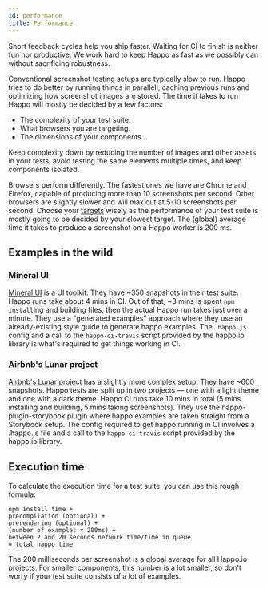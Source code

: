 ```yaml
---
id: performance
title: Performance
---
```


Short feedback cycles help you ship faster. Waiting for CI to finish is neither
fun nor productive. We work hard to keep Happo as fast as we possibly can
without sacrificing robustness.

Conventional screenshot testing setups are typically slow to run. Happo tries to
do better by running things in parallell, caching previous runs and optimizing
how screenshot images are stored. The time it takes to run Happo will mostly be
decided by a few factors:

- The complexity of your test suite.
- What browsers you are targeting.
- The dimensions of your components.

Keep complexity down by reducing the number of images and other assets in your
tests, avoid testing the same elements multiple times, and keep components
isolated.

Browsers perform differently. The fastest ones we have are Chrome and Firefox,
capable of producing more than 10 screenshots per second. Other browsers are
slightly slower and will max out at 5-10 screenshots per second.  Choose your
[targets](configuration.md#targets) wisely as the performance of your test suite
is mostly going to be decided by your slowest target. The (global) average time
it takes to produce a screenshot on a Happo worker is 200 ms.

## Examples in the wild

### Mineral UI

[Mineral UI](https://github.com/mineral-ui/mineral-ui/) is a UI toolkit. They
have ~350 snapshots in their test suite. Happo runs take about 4 mins in CI. Out
of that, ~3 mins is spent `npm install`ing and building files, then the actual
Happo run takes just over a minute. They use a "generated examples" approach
where they use an already-existing style guide to generate happo examples. The
`.happo.js` config and a call to the `happo-ci-travis` script provided by the
happo.io library is what's required to get things working in CI.

### Airbnb's Lunar project

[Airbnb's Lunar project](https://github.com/airbnb/lunar) has a slightly more
complex setup. They have ~600 snapshots. Happo tests are split up in two
projects — one with a light theme and one with a dark theme. Happo CI runs take
10 mins in total (5 mins installing and building, 5 mins taking screenshots).
They use the happo-plugin-storybook plugin where happo examples are taken
straight from a Storybook setup. The config required to get happo running in CI
involves a .happo.js file and a call to the `happo-ci-travis` script provided by
the happo.io library.

## Execution time

To calculate the execution time for a test suite, you can use this rough
formula:

```
npm install time +
precompilation (optional) +
prerendering (optional) +
(number of examples × 200ms) +
between 2 and 20 seconds network time/time in queue
= total happo time
```

The 200 milliseconds per screenshot is a global average for all Happo.io
projects. For smaller components, this number is a lot smaller, so don't worry
if your test suite consists of a lot of examples.
